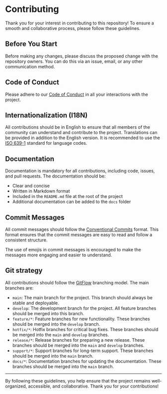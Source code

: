# Contributing

Thank you for your interest in contributing to this repository! To ensure a smooth and collaborative process, please follow these guidelines.

## Before You Start

Before making any changes, please discuss the proposed change with the repository owners. You can do this via an issue, email, or any other communication method.

## Code of Conduct

Please adhere to our [Code of Conduct](./CODE_OF_CONDUCT.md) in all your interactions with the project.

## Internationalization (I18N)

All contributions should be in English to ensure that all members of the community can understand and contribute to the project. Translations can be provided in addition to the English version. It is recommended to use the [ISO 639-1](https://en.wikipedia.org/wiki/List_of_ISO_639-1_codes) standard for language codes.

## Documentation

Documentation is mandatory for all contributions, including code, issues, and pull requests. The documentation should be:

- Clear and concise
- Written in Markdown format
- Included in the `README.md` file at the root of the project
- Additional documentation can be added to the `docs` folder

## Commit Messages

All commit messages should follow the [Conventional Commits](https://www.conventionalcommits.org/en/v1.0.0/) format. This format ensures that the commit messages are easy to read and follow a consistent structure.

The use of emojis in commit messages is encouraged to make the messages more engaging and easier to understand.

## Git strategy

All contributions should follow the [GitFlow](https://www.atlassian.com/git/tutorials/comparing-workflows/gitflow-workflow) branching model. The main branches are:

- `main`: The main branch for the project. This branch should always be stable and deployable.
- `develop`: The development branch for the project. All feature branches should be merged into this branch.
- `feature/*`: Feature branches for new functionality. These branches should be merged into the `develop` branch.
- `hotfix/*`: Hotfix branches for critical bug fixes. These branches should be merged into the `main` and `develop` branches.
- `release/*`: Release branches for preparing a new release. These branches should be merged into the `main` and `develop` branches.
- `support/*`: Support branches for long-term support. These branches should be merged into the `main` branch.
- `docs/*`: Documentation branches for updating the documentation. These branches should be merged into the `main` branch.

---

By following these guidelines, you help ensure that the project remains well-organized, accessible, and collaborative. Thank you for your contributions!
